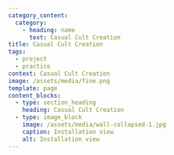 ```yaml
---
category_content:
  category:
    - heading: name
      text: Casual Cult Creation
title: Casual Cult Creation
tags:
  - project
  - practice
context: Casual Cult Creation
image: /assets/media/fine.png
template: page
content_blocks:
  - type: section_heading
    heading: Casual Cult Creation
  - type: image_block
    image: /assets/media/wall-collapsed-1.jpg
    caption: Installation view
    alt: Installation view
---
```

